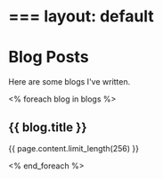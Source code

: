 ===
layout: default
===

# Blog Posts

Here are some blogs I've written.

<% foreach blog in blogs %>
    <div class="blog_post">
        <h2>{{ blog.title }}</h2>
        <p>{{ page.content.limit_length(256) }}</p>
    </div>
<% end_foreach %>
